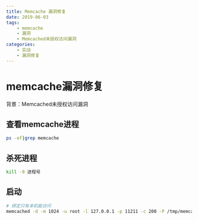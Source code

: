 ```yaml
---
title: Memcache 漏洞修复
date: 2019-06-03
tags: 
	- memcache
	- 漏洞
	- Memcached未授权访问漏洞
categories: 
    - 实战
    - 漏洞修复
---
```

# memcache漏洞修复

背景：Memcached未授权访问漏洞

## 查看memcache进程

```sh
ps -ef|grep memcache
```
## 杀死进程
```sh
kill -9 进程号
```

## 启动
```sh
# 绑定只有本机能访问
memcached -d -m 1024 -u root -l 127.0.0.1 -p 11211 -c 200 -P /tmp/memcached.pid
```